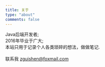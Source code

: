 ```yaml
---
title: 关于
type: "about"
comments: false
---
```


Java后端开发者;<br>2016年毕业于广大;<br>本站只用于记录个人各类琐碎的想法，做做笔记.<br><br>联系我 <a style="text-decoration:none;" href="mailto:zguishen@foxmail.com">zguishen@foxmail.com</a>

